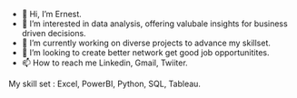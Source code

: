 - 👋 Hi, I’m Ernest.
- 👀 I’m interested in data analysis, offering valubale insights for business driven decisions.
- 🌱 I’m currently working on diverse projects to advance my skillset.
- 💞️ I’m looking to create better network get good job opportunitites.
- 📫 How to reach me Linkedin, Gmail, Twiiter.


My skill set : Excel, PowerBI, Python, SQL, Tableau.
<!---
Ernest-27/Ernest-27 is a ✨ special ✨ repository because its `README.md` (this file) appears on your GitHub profile.
You can click the Preview link to take a look at your changes.
--->

